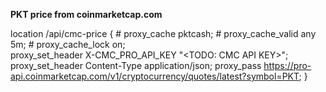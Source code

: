 **PKT price from coinmarketcap.com**

location /api/cmc-price {
    # proxy_cache pktcash;
    # proxy_cache_valid any 5m;
    # proxy_cache_lock on;        
    proxy_set_header X-CMC_PRO_API_KEY "<TODO: CMC API KEY>";
    proxy_set_header Content-Type application/json;
    proxy_pass https://pro-api.coinmarketcap.com/v1/cryptocurrency/quotes/latest?symbol=PKT;
}